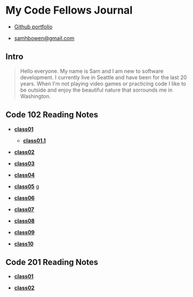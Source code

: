 # My Code Fellows Journal

  + [Github portfolio](https://github.com/sambow7)

  + <samhbowen@gmail.com>

## **Intro**
  
  > Hello everyone. My name is Sam and I am new to software development. I currently live in Seattle and have been for the last 20 years. When I'm not playing video games or practicing code I like to be outside and enjoy the beautiful nature that sorrounds me in Washington.

## **Code 102 Reading Notes**

 + [**class01**](102/class01.md)
     
      + [**class01.1**](102/class01.1)
 
 + [**class02**](102/class02.md)
 
 + [**class03**](102/class03.md)
 
 + [**class04**](102/class04.md)
 
 + [**class05**](102/class05.md)
 g
 + [**class06**](102/class06.md)
 
 + [**class07**](102/class07.md)
 
 + [**class08**](102/class08.md)
 
 + [**class09**](102/class09.md)
 
 + [**class10**](102/class10.md)

## **Code 201 Reading Notes**

 + [**class01**](201/class01.md)

 + [**class02**](201/class02.md)